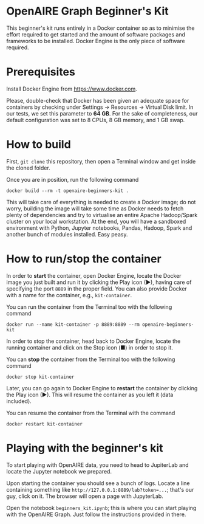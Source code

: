 # OpenAIRE Graph Beginner's Kit

This beginner's kit runs entirely in a Docker container so as to minimise the effort required to get started and the amount of software packages and frameworks to be installed.
Docker Engine is the only piece of software required.


# Prerequisites
Install Docker Engine from https://www.docker.com.

Please, double-check that Docker has been given an adequate space for containers by checking under Settings -> Resources -> Virtual Disk limit. In our tests, we set this parameter to **64 GB**.
For the sake of completeness, our default configuration was set to 8 CPUs, 8 GB memory, and 1 GB swap.


# How to build
First, `git clone` this repository, then open a Terminal window and get inside the cloned folder.

Once you are in position, run the following command

```
docker build --rm -t openaire-beginners-kit .
```

This will take care of everything is needed to create a Docker image; do not worry, building the image will take some time as Docker needs to fetch plenty of dependencies and try to virtualise an entire Apache Hadoop/Spark cluster on your local workstation.
At the end, you will have a sandboxed environment with Python, Jupyter notebooks, Pandas, Hadoop, Spark and another bunch of modules installed. Easy peasy.


# How to run/stop the container
In order to **start** the container, open Docker Engine, locate the Docker image you just built and run it by clicking the Play icon (►), having care of specifying the port `8889` in the proper field.
You can also provide Docker with a name for the container, e.g., `kit-container`.

You can run the container from the Terminal too with the following command

```
docker run --name kit-container -p 8889:8889 --rm openaire-beginners-kit
```

In order to stop the container, head back to Docker Engine, locate the running container and click on the Stop icon (&#9632;) in order to stop it. 

You can **stop** the container from the Terminal too with the following command

```
docker stop kit-container
```

Later, you can go again to Docker Engine to **restart** the container by clicking the Play icon (►). This will resume the container as you left it (data included).

You can resume the container from the Terminal with the command

```
docker restart kit-container
```


# Playing with the beginner's kit
To start playing with OpenAIRE data, you need to head to JupiterLab and locate the Jupyter notebook we prepared.

Upon starting the container you should see a bunch of logs.
Locate a line containing something like `http://127.0.0.1:8889/lab?token=...`; that's our guy, click on it.
The browser will open a page with JupyterLab.

Open the notebook `beginners_kit.ipynb`; this is where you can start playing with the OpenAIRE Graph.
Just follow the instructions provided in there.

